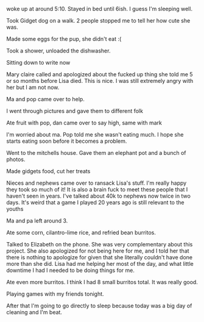 woke up at around 5:10. Stayed in bed until 6ish. I guess I'm sleeping well. 

Took Gidget dog on a walk. 2 people stopped me to tell her how cute she was. 

Made some eggs for the pup, she didn't eat :(

Took a shower, unloaded the dishwasher. 

Sitting down to write now

Mary claire called and apologized about the fucked up thing she told me 5 or so months before Lisa died. This is nice. I was still extremely angry with her but I am not now.

Ma and pop came over to help. 

I went through pictures and gave them to different folk

Ate fruit with pop, dan came over to say high, same with mark

I'm worried about ma. Pop told me she wasn't eating much. I hope she starts eating soon before it becomes a problem.

Went to the mitchells house. Gave them an elephant pot and a bunch of photos. 

Made gidgets food, cut her treats

Nieces and nephews came over to ransack Lisa's stuff. I'm really happy they took so much of it! It is also a brain fuck to meet these people that I haven't seen in years. I've talked about 40k to nephews now twice in two days. It's weird that a game I played 20 years ago is still relevant to the youths

Ma and pa left around 3.

Ate some corn, cilantro-lime rice, and refried bean burritos.

Talked to Elizabeth on the phone. She was very complementary about this project. She also apologized for not being here for me, and I told her that there is nothing to apologize for given that she literally couldn't have done more than she did. Lisa had me helping her most of the day, and what little downtime I had I needed to be doing things for me. 

Ate even more burritos. I think I had 8 small burritos total. It was really good. 

Playing games with my friends tonight. 

After that I'm going to go directly to sleep because today was a big day of cleaning and I'm beat. 
